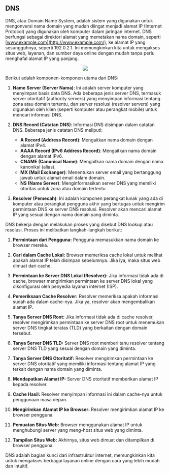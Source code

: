 ## DNS 
DNS, atau Domain Name System, adalah sistem yang digunakan untuk mengonversi nama domain yang mudah diingat menjadi alamat IP (Internet Protocol) yang digunakan oleh komputer dalam jaringan internet. DNS berfungsi sebagai direktori alamat yang memetakan nama domain, seperti [www.example.com](http://www.example.com/), ke alamat IP yang sesungguhnya, seperti 192.0.2.1. Ini memungkinkan kita untuk mengakses situs web, layanan, dan sumber daya online dengan mudah tanpa perlu menghafal alamat IP yang panjang.
 <div align="center">
<img src="assets/dns.png">
</div>


Berikut adalah komponen-komponen utama dari DNS:

1.  **Name Server (Server Nama)**: Ini adalah server komputer yang menyimpan basis data DNS. Ada beberapa jenis server DNS, termasuk server otoritatif (authority servers) yang menyimpan informasi tentang zona atau domain tertentu, dan server resolusi (resolver servers) yang digunakan oleh klien (seperti komputer atau perangkat mobile) untuk mencari informasi DNS.
    
2.  **DNS Record (Catatan DNS)**: Informasi DNS disimpan dalam catatan DNS. Beberapa jenis catatan DNS meliputi:
    
    -   **A Record (Address Record)**: Mengaitkan nama domain dengan alamat IPv4.
    -   **AAAA Record (IPv6 Address Record)**: Mengaitkan nama domain dengan alamat IPv6.
    -   **CNAME (Canonical Name)**: Mengaitkan nama domain dengan nama kanonikal (alias).
    -   **MX (Mail Exchanger)**: Menentukan server email yang bertanggung jawab untuk alamat email dalam domain.
    -   **NS (Name Server)**: Menginformasikan server DNS yang memiliki otoritas untuk zona atau domain tertentu.
3.  **Resolver (Pemecah)**: Ini adalah komponen perangkat lunak yang ada di komputer atau perangkat pengguna akhir yang bertugas untuk mengirim permintaan DNS ke server DNS resolusi. Resolver akan mencari alamat IP yang sesuai dengan nama domain yang diminta.
    

DNS bekerja dengan melakukan proses yang disebut DNS lookup atau resolusi. Proses ini melibatkan langkah-langkah berikut:

1.  **Permintaan dari Pengguna:** Pengguna memasukkan nama domain ke browser mereka.
    
2.  **Cari dalam Cache Lokal:** Browser memeriksa cache lokal untuk melihat apakah alamat IP telah disimpan sebelumnya. Jika iya, maka situs web dimuat dari cache.
    
3.  **Permintaan ke Server DNS Lokal (Resolver):** Jika informasi tidak ada di cache, browser mengirimkan permintaan ke server DNS lokal yang dikonfigurasi oleh penyedia layanan internet (ISP).
    
4.  **Pemeriksaan Cache Resolver:** Resolver memeriksa apakah informasi sudah ada dalam cache-nya. Jika ya, resolver akan mengembalikan alamat IP.
    
5.  **Tanya Server DNS Root:** Jika informasi tidak ada di cache resolver, resolver mengirimkan permintaan ke server DNS root untuk menemukan server DNS tingkat teratas (TLD) yang berkaitan dengan domain tersebut.
    
6.  **Tanya Server DNS TLD:** Server DNS root memberi tahu resolver tentang server DNS TLD yang sesuai dengan domain yang diminta.
    
7.  **Tanya Server DNS Otoritatif:** Resolver mengirimkan permintaan ke server DNS otoritatif yang memiliki informasi tentang alamat IP yang terkait dengan nama domain yang diminta.
    
8.  **Mendapatkan Alamat IP:** Server DNS otoritatif memberikan alamat IP kepada resolver.
    
9.  **Cache Hasil:** Resolver menyimpan informasi ini dalam cache-nya untuk penggunaan masa depan.
    
10.  **Mengirimkan Alamat IP ke Browser:** Resolver mengirimkan alamat IP ke browser pengguna.
    
11.  **Pemuatan Situs Web:** Browser menggunakan alamat IP untuk menghubungi server yang meng-host situs web yang diminta.
12.  **Tampilan Situs Web:** Akhirnya, situs web dimuat dan ditampilkan di browser pengguna.

DNS adalah bagian kunci dari infrastruktur internet, memungkinkan kita untuk mengakses berbagai layanan online dengan cara yang lebih mudah dan intuitif.